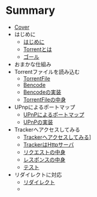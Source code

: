 # Summary

* [Cover](README.md)
* はじめに
   * [はじめに](intro/Introduction.md)
   * [Torrentとは](intro/About.md)
   * [ゴール](intro/Goal.md)
* おまかな仕組み
* Torrentファイルを読み込む
   * [TorrentFile](torrentfile/About.md)
   * [Bencode](torrentfile/Bencode.md)
   * [Bencodeの実装](torrentfile/Implementation.md)
   * [TorrentFileの中身](torrentfile/Content.md)
* UPnpによるポートマップ
   * [UPnPによるポートマップ](upnp/About.md)
   * [UPnPの実装](upnp/Implementation.md)
* Trackerへアクセスしてみる
   * [Trackerへアクセスしてみる](tracker/About.md)]
   * [TrackerはHttpサーバ](tracker/Http.md)
   * [リクエストの中身](tracker/Request.md)
   * [レスポンスの中身](tracker/Response.md)
   * [テスト](tracker/Test.md)
* リダイレクトに対応
   * [リダイレクト](tracker/Redirect.md)
   * 